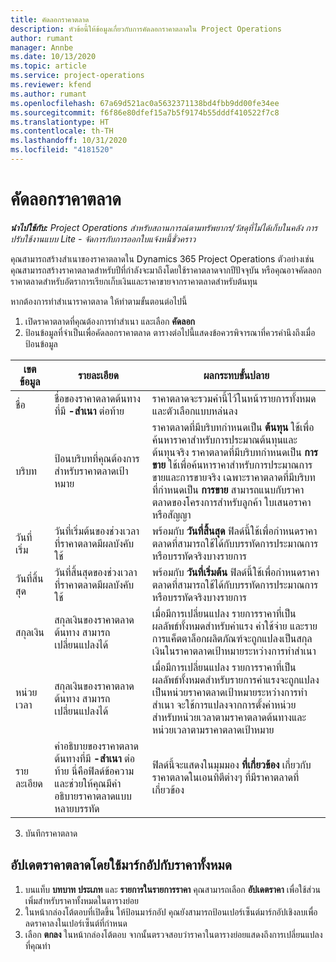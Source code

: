 ```yaml
---
title: คัดลอกราคาตลาด
description: หัวข้อนี้ให้ข้อมูลเกี่ยวกับการคัดลอกราคาตลาดใน Project Operations
author: rumant
manager: Annbe
ms.date: 10/13/2020
ms.topic: article
ms.service: project-operations
ms.reviewer: kfend
ms.author: rumant
ms.openlocfilehash: 67a69d521ac0a5632371138bd4fbb9dd00fe34ee
ms.sourcegitcommit: f6f86e80dfef15a7b5f9174b55dddf410522f7c8
ms.translationtype: HT
ms.contentlocale: th-TH
ms.lasthandoff: 10/31/2020
ms.locfileid: "4181520"
---
```

# <a name="copy-price-lists"></a>คัดลอกราคาตลาด

_**นำไปใช้กับ:** Project Operations สำหรับสถานการณ์ตามทรัพยากร/วัสดุที่ไม่ได้เก็บในคลัง การปรับใช้งานแบบ Lite - จัดการกับการออกใบแจ้งหนี้ชั่วคราว_

คุณสามารถสร้างสำเนาของราคาตลาดใน Dynamics 365 Project Operations ตัวอย่างเช่น คุณสามารถสร้างราคาตลาดสำหรับปีที่กำลังจะมาถึงโดยใช้ราคาตลาดจากปีปัจจุบัน  หรือคุณอาจคัดลอกราคาตลาดสำหรับอัตราการเรียกเก็บเงินและราคาขายจากราคาตลาดสำหรับต้นทุน 

หากต้องการทำสำเนาราคาตลาด ให้ทำตามขั้นตอนต่อไปนี้

1. เปิดราคาตลาดที่คุณต้องการทำสำเนา และเลือก **คัดลอก**
2. ป้อนข้อมูลที่จำเป็นเพื่อคัดลอกราคาตลาด ตารางต่อไปนี้แสดงข้อควรพิจารณาที่ควรคำนึงถึงเมื่อป้อนข้อมูล

| เขตข้อมูล | รายละเอียด | ผลกระทบขั้นปลาย |
| --- | --- | --- |
| ชื่อ | ชื่อของราคาตลาดต้นทางที่มี **-สำเนา** ต่อท้าย | ราคาตลาดจะรวมค่านี้ไว้ในหน้ารายการทั้งหมดและตัวเลือกแบบหล่นลง |
| บริบท | ป้อนบริบทที่คุณต้องการสำหรับราคาตลาดเป้าหมาย | ราคาตลาดที่มีบริบทกำหนดเป็น **ต้นทุน** ใช้เพื่อค้นหาราคาสำหรับการประมาณต้นทุนและต้นทุนจริง ราคาตลาดที่มีบริบทกำหนดเป็น **การขาย** ใช้เพื่อค้นหาราคาสำหรับการประมาณการขายและการขายจริง เฉพาะราคาตลาดที่มีบริบทที่กำหนดเป็น **การขาย** สามารถแนบกับราคาตลาดของโครงการสำหรับลูกค้า ใบเสนอราคา หรือสัญญา |
| วันที่เริ่ม | วันที่เริ่มต้นของช่วงเวลาที่ราคาตลาดมีผลบังคับใช้ | พร้อมกับ **วันที่สิ้นสุด** ฟิลด์นี้ใช้เพื่อกำหนดราคาตลาดที่สามารถใช้ได้กับบรรทัดการประมาณการหรือบรรทัดจริงบางรายการ |
| วันที่สิ้นสุด | วันที่สิ้นสุดของช่วงเวลาที่ราคาตลาดมีผลบังคับใช้ | พร้อมกับ **วันที่เริ่มต้น** ฟิลด์นี้ใช้เพื่อกำหนดราคาตลาดที่สามารถใช้ได้กับบรรทัดการประมาณการหรือบรรทัดจริงบางรายการ |
| สกุลเงิน | สกุลเงินของราคาตลาดต้นทาง สามารถเปลี่ยนแปลงได้ | เมื่อมีการเปลี่ยนแปลง รายการราคาที่เป็นผลลัพธ์ทั้งหมดสำหรับค่าแรง ค่าใช้จ่าย และรายการแค็ตตาล็อกผลิตภัณฑ์จะถูกแปลงเป็นสกุลเงินในราคาตลาดเป้าหมายระหว่างการทำสำเนา |
| หน่วยเวลา | สกุลเงินของราคาตลาดต้นทาง สามารถเปลี่ยนแปลงได้ | เมื่อมีการเปลี่ยนแปลง รายการราคาที่เป็นผลลัพธ์ทั้งหมดสำหรับรายการค่าแรงจะถูกแปลงเป็นหน่วยราคาตลาดเป้าหมายระหว่างการทำสำเนา จะใช้การแปลงจากการตั้งค่าหน่วยสำหรับหน่วยเวลาตามราคาตลาดต้นทางและหน่วยเวลาตามราคาตลาดเป้าหมาย |
| รายละเอียด | คำอธิบายของราคาตลาดต้นทางที่มี **-สำเนา** ต่อท้าย นี่คือฟิลด์ข้อความและช่วยให้คุณมีคำอธิบายราคาตลาดแบบหลายบรรทัด | ฟิลด์นี้จะแสดงในมุมมอง **ที่เกี่ยวข้อง** เกี่ยวกับราคาตลาดในเอนทิตีต่างๆ ที่มีราคาตลาดที่เกี่ยวข้อง |

3. บันทึกราคาตลาด 

## <a name="update-a-price-list-by-applying-a-mark-up-to-all-the-prices"></a>อัปเดตราคาตลาดโดยใช้มาร์กอัปกับราคาทั้งหมด

1. บนแท็บ **บทบาท** **ประเภท** และ **รายการในรายการราคา** คุณสามารถเลือก **อัปเดตราคา** เพื่อใช้ส่วนเพิ่มสำหรับราคาทั้งหมดในตารางย่อย 
2. ในหน้ากล่องโต้ตอบที่เปิดขึ้น ให้ป้อนมาร์กอัป คุณยังสามารถป้อนเปอร์เซ็นต์มาร์กอัปเชิงลบเพื่อลดราคาลงในเปอร์เซ็นต์ที่กำหนด 
3. เลือก **ตกลง** ในหน้ากล่องโต้ตอบ จากนั้นตรวจสอบว่าราคาในตารางย่อยแสดงถึงการเปลี่ยนแปลงที่คุณทำ
